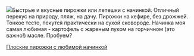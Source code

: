 <!--2025-07-19 06:12:48-->
<div class="yb">
  <div class="rss povarenok"><a href="https://www.povarenok.ru/recipes/show/182930/"><img src="https://www.povarenok.ru/data/cache/2025jul/18/34/3184778_77776-640x480.jpg"></a>Быстрые и вкусные пирожки или лепешки с начинкой. Отличный перекус на природу, пляж, на дачу. Пирожки на кефире, без дрожжей. Тонкое тесто, пекутся практически на сухой сковороде. Начинка моя самая любимая - картофель с жареным луком на горчичном (это важно!) масле. Пробуем? <p class="titl"><a href="https://www.povarenok.ru/recipes/show/182930/">Плоские пирожки с любимой начинкой</a></p></div>
</div>
